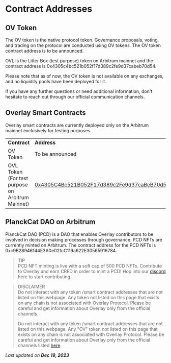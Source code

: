 # Contract Addresses


## OV Token

The OV token is the native protocol token. Governance proposals, voting, and trading on the protocol are conducted using OV tokens. The OV token contract address is to be announced.

OVL is the Litter Box (test purpose) token on Arbitrum mainnet and the contract address is 0x4305c4bc521b052f17d389c2fe9d37cabeb70d54.

Please note that as of now, the OV token is not available on any exchanges, and no liquidity pools have been deployed for it.

If you have any further questions or need additional information, don't hesitate to reach out through our official communication channels.
 


## Overlay Smart Contracts

Overlay smart contracts are currently deployed only on the Arbitrum mainnet exclusively for testing purposes. 


<table>
  <tr>
   <td><strong>Contract</strong>
   </td>
   <td><strong>Address</strong>
   </td>
  </tr>
  <tr>
   <td>OV Token
   </td>
   <td>To be announced
   </td>
  </tr>
  <tr>
   <td>OVL Token (For test purpose on Arbitrum Mainnet)
   </td>
   <td><a href="https://arbiscan.io/address/0x4305C4Bc521B052F17d389c2Fe9d37caBeB70d54">0x4305C4Bc521B052F17d389c2Fe9d37caBeB70d54</a>
   </td>
  </tr>
</table>



## PlanckCat DAO on Arbitrum

PlanckCat DAO (PCD) is a DAO that enables Overlay contributors to be involved in decision making processes through governance. PCD NFTs are currently minted on Arbitrum. The contract address for the PCD NFTs is 0xc9B28946144E3A0e02fcC119a622E30565916784.



> TIP     
> PCD NFT minting is live with a soft cap of 500 PCD NFTs. Contribute to Overlay and earn CRED in order to mint a PCD! Hop into our [discord](https://discord.gg/gTnFZ7pS) here to start contributing.



> DISCLAIMER    
> Do not interact with any token /smart contract addresses that are not listed on this webpage. Any token not listed on this page that exists on any chain is not associated with Overlay Protocol. Please be careful and get information about Overlay only from the official channels.     
> 
> Do not interact with any token /smart contract addresses that are not listed on this webpage. Any "OV" token not listed on this page that exists on any chain is not associated with Overlay Protocol. Please be careful and get information about Overlay only from the official channels listed [here](https://overlay-docs-git-doc-ov-update-overlayprotocol.vercel.app/Getting%20Started/Communication%20channels).


<p style={{textAlign: 'right'}}>
<em>Last updated on <strong>Dec 19, 2023</strong></em></p>


 
